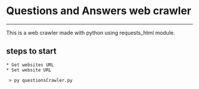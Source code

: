 # Questions and Answers web crawler

---

This is a web crawler made with python using requests_html module.

## steps to start

    * Get websites URL
    * Set website URL 

```
 > py questionsCrawler.py
```

